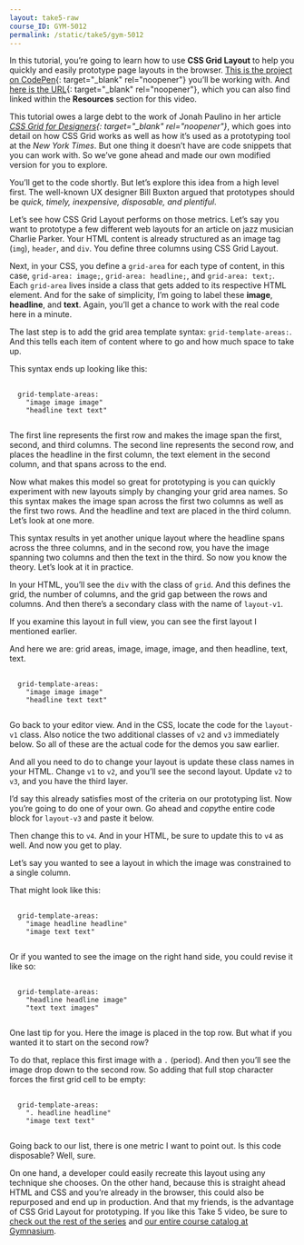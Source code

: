 ```yaml
---
layout: take5-raw
course_ID: GYM-5012
permalink: /static/take5/gym-5012
---
```


In this tutorial, you’re going to learn how to use **CSS Grid Layout** to help you quickly and easily prototype page layouts in the browser. [This is the project on CodePen][1]{: target="_blank" rel="noopener"} you’ll be working with. And [here is the URL][1]{: target="_blank" rel="noopener"}, which you can also find linked within the **Resources** section for this video.

This tutorial owes a large debt to the work of Jonah Paulino in her article <cite>[CSS Grid for Designers][2]{: target="_blank" rel="noopener"}</cite>, which goes into detail on how CSS Grid works as well as how it’s used as a prototyping tool at the <cite>New York Times</cite>. But one thing it doesn’t have are code snippets that you can work with. So we’ve gone ahead and made our own modified version for you to explore.

You’ll get to the code shortly. But let’s explore this idea from a high level first. The well-known UX designer Bill Buxton argued that prototypes should be *quick, timely, inexpensive, disposable, and plentiful*.

Let’s see how CSS Grid Layout performs on those metrics. Let’s say you want to prototype a few different web layouts for an article on jazz musician Charlie Parker. Your HTML content is already structured as an image tag (`img`), `header`, and `div`. You define three columns using CSS Grid Layout.

Next, in your CSS, you define a `grid-area` for each type of content, in this case, `grid-area: image;`, `grid-area: headline;`, and `grid-area: text;`. Each `grid-area` lives inside a class that gets added to its respective HTML element. And for the sake of simplicity, I’m going to label these **image**, **headline**, and **text**. Again, you’ll get a chance to work with the real code here in a minute.

The last step is to add the grid area template syntax: `grid-template-areas:`. And this tells each item of content where to go and how much space to take up.

This syntax ends up looking like this:

<pre class="language-css">
  <code>
  grid-template-areas:
    "image image image"
    "headline text text"
  </code>
</pre>

The first line represents the first row and makes the image span the first, second, and third columns. The second line represents the second row, and places the headline in the first column, the text element in the second column, and that spans across to the end.

Now what makes this model so great for prototyping is you can quickly experiment with new layouts simply by changing your grid area names. So this syntax makes the image span across the first two columns as well as the first two rows. And the headline and text are placed in the third column. Let’s look at one more.

This syntax results in yet another unique layout where the headline spans across the three columns, and in the second row, you have the image spanning two columns and then the text in the third. So now you know the theory. Let’s look at it in practice.

In your HTML, you’ll see the `div` with the class of `grid`. And this defines the grid, the number of columns, and the grid gap between the rows and columns. And then there’s a secondary class with the name of `layout-v1`.

If you examine this layout in full view, you can see the first layout I mentioned earlier.

And here we are: grid areas, image, image, image, and then headline, text, text.

<pre class="language-css">
  <code>
  grid-template-areas:
    "image image image"
    "headline text text"
  </code>
</pre>

Go back to your editor view. And in the CSS, locate the code for the `layout-v1` class. Also notice the two additional classes of `v2` and `v3` immediately below. So all of these are the actual code for the demos you saw earlier.

And all you need to do to change your layout is update these class names in your HTML. Change `v1` to `v2`, and you’ll see the second layout. Update `v2` to `v3`, and you have the third layer.

I’d say this already satisfies most of the criteria on our prototyping list. Now you’re going to do one of your own. Go ahead and *copy*the entire code block for `layout-v3` and paste it below.

Then change this to `v4`. And in your HTML, be sure to update this to `v4` as well. And now you get to play.

Let’s say you wanted to see a layout in which the image was constrained to a single column.

That might look like this:

<pre class="language-css">
  <code>
  grid-template-areas:
    "image headline headline"
    "image text text"
  </code>
</pre>

Or if you wanted to see the image on the right hand side, you could revise it like so:

<pre class="language-css">
  <code>
  grid-template-areas:
    "headline headline image"
    "text text images"
  </code>
</pre>

One last tip for you. Here the image is placed in the top row. But what if you wanted it to start on the second row?

To do that, replace this first image with a `.` (period). And then you’ll see the image drop down to the second row. So adding that full stop character forces the first grid cell to be empty:

<pre class="language-css">
  <code>
  grid-template-areas:
    ". headline headline"
    "image text text"
  </code>
</pre>

Going back to our list, there is one metric I want to point out. Is this code disposable? Well, sure.

On one hand, a developer could easily recreate this layout using any technique she chooses. On the other hand, because this is straight ahead HTML and CSS and you’re already in the browser, this could also be repurposed and end up in production. And that my friends, is the advantage of CSS Grid Layout for prototyping. If you like this Take 5 video, be sure to [check out the rest of the series][3] and [our entire course catalog at Gymnasium][4].

[1]: https://codepen.io/josborn/pen/VwwvaVq
[2]: https://open.nytimes.com/css-grid-for-designers-f74a883b98f5
[3]: https://thegymnasium.com/take5
[4]: https://thegymnasium.com/courses
